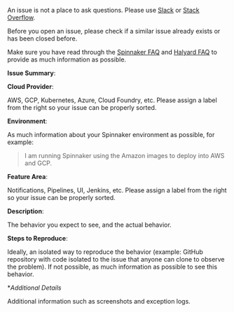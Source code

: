 An issue is not a place to ask questions. Please use [Slack](http://join.spinnaker.io) or [Stack Overflow](http://stackoverflow.com/questions/tagged/spinnaker). 

Before you open an issue, please check if a similar issue already exists or has been closed before.

Make sure you have read through the [Spinnaker FAQ](https://www.spinnaker.io/community/faqs/) and [Halyard FAQ](https://www.spinnaker.io/setup/quickstart/faq/) to provide as much information as possible.

**Issue Summary**: 

**Cloud Provider**:

AWS, GCP, Kubernetes, Azure, Cloud Foundry, etc. Please assign a label from the right so your issue can be properly sorted.

**Environment**:

As much information about your Spinnaker environment as possible, for example: 
> I am running Spinnaker using the Amazon images to deploy into AWS and GCP.

**Feature Area**: 

Notifications, Pipelines, UI, Jenkins, etc. Please assign a label from the right so your issue can be properly sorted.

**Description**:

The behavior you expect to see, and the actual behavior.

**Steps to Reproduce**:

Ideally, an isolated way to reproduce the behavior (example: GitHub repository with code isolated to the issue that anyone can clone to observe the problem). If not possible, as much information as possible to see this behavior.

**Additional Details*

Additional information such as screenshots and exception logs.
